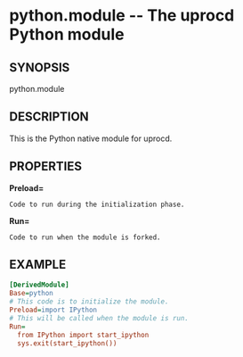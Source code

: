 # python.module -- The uprocd Python module

## SYNOPSIS

python.module

## DESCRIPTION

This is the Python native module for uprocd.

## PROPERTIES

**Preload=<string>**

    Code to run during the initialization phase.

**Run=<string>**

    Code to run when the module is forked.

## EXAMPLE

```ini
[DerivedModule]
Base=python
# This code is to initialize the module.
Preload=import IPython
# This will be called when the module is run.
Run=
  from IPython import start_ipython
  sys.exit(start_ipython())
```

